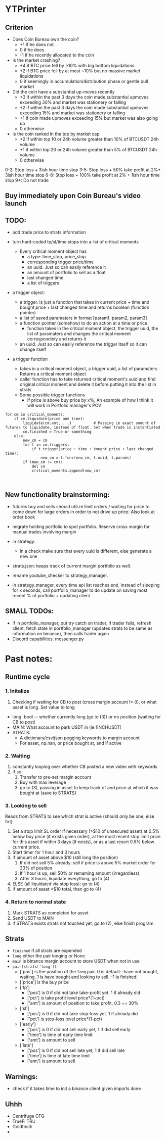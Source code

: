 # YTPrinter

## Criterion
- Does Coin Bureau own the coin?
    - +1 if he does not
    - 0 if he does
    - -1 if he recently allocated to the coin
- Is the market crashing?
    - +4 if BTC price fell by >10% with big bottom liquidations
    - +2 if BTC price fell by at most ~10% but no massive market liquidations
    - 0 if seemingly in accumulation/distribution phase or gentle bull market
- Did the coin have a substantial up-moves recently
    - +3 if within the past 3 days the coin made substantial upmoves exceeding 30% and market was stationery or falling
    - +2 if within the past 3 days the coin made substantial upmoves exceeding 15% and market was stationery or falling
    - +1 if coin made upmoves exceeding 15% but market was also going up
    - 0 otherwise
- Is the coin ranked in the top by market cap
    - +2 if within top 10 or 24h volume greater than 10% of BTCUSDT 24h volume
    - +1 if within top 20 or 24h volume greater than 5% of BTCUSDT 24h volume
    - 0 otherwise

0-2: Stop loss + 3ish hour time stop
3-5: Stop loss + 50% take profit at 2%+ 3ish hour time stop
6-8: Stop loss + 100% take profit at 2% + 1ish hour time stop
9+: Do not trade

## Buy immediately upon Coin Bureau's video launch

## TODO:
- add trade price to strats information
- turn hard-coded tp/sl/time stops into a list of critical moments
    - Every critical moment object has
        - a type: time_stop, price_stop. 
        - corresponding trigger price/time
        - an uuid. Just so can easily reference it
        - an amount of portfolio to sell as a float
        - last changed time
        - a list of triggers

- a trigger object:
    - a trigger. Is just a function that takes in current price + time and bought price + last changed time and returns boolean (function pointer)
    - a list of saved paramaters in format [param1, param2, param3]
    - a function pointer (somehow) to do an action at a time or price
        - function takes in the critical moment object, the trigger uuid, the list of paramaters and changes the critical moment correspondinly and returns it
    - an uuid. Just so can easily reference the trigger itself so it can change itself
- a trigger function
    - takes in a critical moment object, a trigger uuid, a list of paramaters. Returns a critical moment object
    - caller function has to take returned critical moment's uuid and find original critical moment and delete it before putting it into the list in strats
    - Some possible trigger functions
        - if price is above buy price by x%, 
An example of how I think it will work in Portfolio manager's POV
```
for cm in critical_moments:
    if cm.liquidate(price and time):
        liquidate(cm.amt, ...)          # Passing in exact amount of futures to liquidate, instead of float. Set when trade is instantiated
        cm.finished = True or something
    else:
        new_cm = cm
        for t in cm.triggers:
            if t.trigger(price + time + bought price + last changed time):
                new_cm = t.func(new_cm, t.uuid, t.params)
        if (new_cm != cm):
            del cm
            critical_moments.append(new_cm)
        
    
```

## New functionality brainstorming:
- futures buy and sells should utilize limit orders / waiting for price to come down for large orders in order to not drive up price. Also look at order book
- migrate holding portfolio to spot portfolio. Reserve cross margin for manual trades involving margin


- in strategy:
    - in a check make sure that every uuid is different, else generate a new one
- strats.json: keeps track of current margin portfolio as well. 
- rename youtube_checker to strategy_manager. 
- in strategy_manager, every time api list reaches end, instead of sleeping for x seconds, call portfolio_manager to do update on saving most recent % of portfolio + updating client 

## SMALL TODOs:
- If in portfolio_manager, put try catch on trader, if trader fails, refresh client, fetch state in portfolio_manager (updates strats to be same as information on binance), then calls trader again
- Discord capabilities. messenger.py

# Past notes:
## Runtime cycle
### 1. Initalize
1. Checking if waiting for CB to post (cross margin account != 0), or what asset is long. Set value to long
- long: bool -- whether currently long (go to (3)) or no position (waiting for CB to post)
- MAIN: What account to park USDT in (ie 1INCHUSDT)
- STRATS: 
    - A dictionary/csv/json pegging keywords to margin account
    - For asset, np.nan, or price bought at, and if active


### 2. Waiting
1. constantly looping over whether CB posted a new video with keywords
2. If so: 
    1. Transfer to pre-set margin account
    2. Buy with max leverage
    3. go to (3), passing in asset to keep track of and price at which it was bought at (save to STRATS)

### 3. Looking to sell
Reads from STRATS to see which strat is active (should only be one, else firt)
1. Set a stop limit SL order if necessary (>$10 of unsecured asset) at 0.5% below buy price (if exists given order), at the most recent stop limit price for this asset if within 3 days (if exists), or as a last resort 0.5% below current price. 
2. Start timer for 1 hour and 3 hours
3. If amount of asset above $10 (still long the position)
    1. If did not sell 5% already: sell if price is above 5% market order for 33% of position
    2. If 1 hour is up, sell 50% or remaming amount (irregardless)
    3. After 3 hours, liquidate everything, go to (4) 
4. ELSE (all liquidated via stop loss): go to (4)
5. If amount of asset <$10 total, then go to (4) 

### 4. Return to normal state
1. Mark STRATS as completed for asset
2. Send USDT to MAIN
3. If STRATS exists strats not touched yet, go to (2), else finish program. 

## Strats
- `finished` if all strats are expended
- `long` either the pair longing or None
- `main` is binance margin account to store USDT when not in use
- `pair[strats['long']]` 
    - ['pos'] is the position of the `long` pair. 0 is default--have not bought, waiting. 1 is have bought and looking to sell. -1 is finished.
    - ['price'] is the buy price   
    - ['tp'] 
        - ['pos'] is 0 if did not take take-profit yet. 1 if already did
        - ['pct'] is take profit level price*(1+pct)
        - ['amt'] is amount of position to take profit. 0.3 == 30%
    - ['sl'] 
        - ['pos'] is 0 if did not take stop-loss yet. 1 if already did
        - ['pct'] is stop-loss level price*(1-pct)
    - ['early'] 
        - ['pos'] is 0 if did not sell early yet, 1 if did sell early
        - ['time'] is time of early time limit
        - ['amt'] is amount to sell 
    - ['late'] 
        - ['pos'] is 0 if did not sell late yet, 1 if did sell late
        - ['time'] is time of late time limit
        - ['amt'] is amount to sell 
    

## Warnings:
- check if it takes time to init a binance client given imports done

## Uhhh
- Centrifuge CFG
- TrueFi TRU
- Goldfinch
- 
